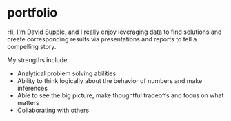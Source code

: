 # portfolio
Hi, I'm David Supple, and I really enjoy leveraging data to find solutions and create corresponding results via presentations and reports to tell a compelling story.  

My strengths include:
  - Analytical problem solving abilities
  - Ability to think logically about the behavior of numbers and make inferences
  - Able to see the big picture, make thoughtful tradeoffs and focus on what matters
  - Collaborating with others

